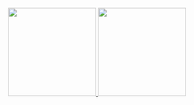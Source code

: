 
<div align="center"><br>
    <a href="https://github.com/Thibault-Van-Win">
        <img height="180em" src="https://github-readme-stats.vercel.app/api?username=Thibault-Van-Win&show_icons=true&theme=github_dark&include_all_commits=true&count_private=true"/>
        <img height="180em" src="https://github-readme-stats.vercel.app/api/top-langs/?username=Thibault-Van-Win&layout=compact&langs_count=8&theme=github_dark&include_all_commits=true&count_private=true"/>
    </a>
</div>
